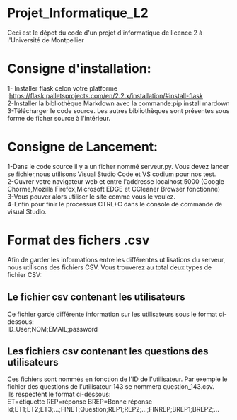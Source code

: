 # Projet_Informatique_L2
Ceci est le dépot du code d'un projet d'informatique de licence 2 à l'Université de Montpellier

# Consigne d'installation:

1- Installer flask celon votre platforme :https://flask.palletsprojects.com/en/2.2.x/installation/#install-flask <br/>
2-Installer la bibliothèque Markdown avec la commande:pip install mardown <br/>
3-Télécharger le code source. Les autres bibliothèques sont présentes sous forme de ficher source à l'intérieur. <br/>
# Consigne de Lancement:

1-Dans le code source il y a un ficher nommé serveur.py. Vous devez lancer se fichier,nous utilisons Visual Studio Code et VS codium pour nos test. <br/>
2-Ouvrer votre navigateur web et entre l'addresse localhost:5000 (Google Chorme,Mozilla Firefox,Microsoft EDGE et CCleaner Browser fonctionne) <br/>
3-Vous pouver alors utiliser le site comme vous le voulez. <br/>
4-Enfin pour finir le processus CTRL+C dans le console de commande de visual Studio. <br/>

# Format des fichers .csv

Afin de garder les informations entre les différentes utilisations du serveur, nous utilisons des fichiers CSV. Vous trouverez au total deux types de fichier CSV:

## Le fichier csv contenant les utilisateurs

Ce fichier garde différente information sur les utilisateurs sous le format ci-dessous: <br/>
ID_User;NOM;EMAIL;password

## Les fichiers csv contenant les questions des utilisateurs

Ces fichiers sont nommés en fonction de l'ID de l'utilisateur. Par exemple le fichier des questions de l'utilisateur 143 se nommera question_143.csv.<br/>
Ils respectent le format ci-dessous:<br/>
ET=étiquette REP=réponse BREP=Bonne réponse<br/>
Id;ET1;ET2;ET3;...;FINET;Question;REP1;REP2;...;FINREP;BREP1;BREP2;...<br/>


